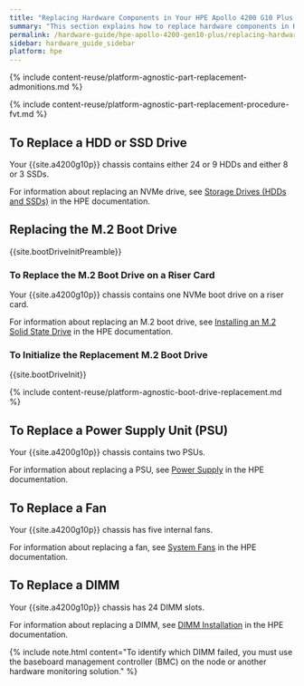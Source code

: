 ```yaml
---
title: "Replacing Hardware Components in Your HPE Apollo 4200 G10 Plus Nodes"
summary: "This section explains how to replace hardware components in HPE Apollo 4200 G10 plus nodes."
permalink: /hardware-guide/hpe-apollo-4200-gen10-plus/replacing-hardware-components.html
sidebar: hardware_guide_sidebar
platform: hpe
---
```


{% include content-reuse/platform-agnostic-part-replacement-admonitions.md %}

{% include content-reuse/platform-agnostic-part-replacement-procedure-fvt.md %}

## To Replace a HDD or SSD Drive
Your {{site.a4200g10p}} chassis contains either 24 or 9 HDDs and either 8 or 3 SSDs.

For information about replacing an NVMe drive, see [Storage Drives (HDDs and SSDs)](https://support.hpe.com/hpesc/public/docDisplay?docId=sd00001251en_us&page=GUID-BFE1C861-8A51-4C3F-A227-C2AA3A95BDBE.html) in the HPE documentation.

## Replacing the M.2 Boot Drive
{{site.bootDriveInitPreamble}}

### To Replace the M.2 Boot Drive on a Riser Card
Your {{site.a4200g10p}} chassis contains one NVMe boot drive on a riser card.

For information about replacing an M.2 boot drive, see [Installing an M.2 Solid State Drive](https://support.hpe.com/hpesc/public/docDisplay?docId=sd00001251en_us&page=GUID-8A272CD0-F390-46AA-B093-E7D07AF1E2A8.html) in the HPE documentation.

### To Initialize the Replacement M.2 Boot Drive
{{site.bootDriveInit}}

{% include content-reuse/platform-agnostic-boot-drive-replacement.md %}

## To Replace a Power Supply Unit (PSU)
Your {{site.a4200g10p}} chassis contains two PSUs.

For information about replacing a PSU, see [Power Supply](https://support.hpe.com/hpesc/public/docDisplay?docId=sd00001251en_us&page=GUID-90F5B689-ACA8-41BE-AA32-D04283516089.html) in the HPE documentation.

## To Replace a Fan
Your {{site.a4200g10p}} chassis has five internal fans.

For information about replacing a fan, see [System Fans](https://support.hpe.com/hpesc/public/docDisplay?docId=sd00001251en_us&page=GUID-51D1A8C7-B6DF-4DAD-A7B3-280DAAA81A29.html) in the HPE documentation.

## To Replace a DIMM
Your {{site.a4200g10p}} chassis has 24 DIMM slots.

For information about replacing a DIMM, see [DIMM Installation](https://support.hpe.com/hpesc/public/docDisplay?docId=sd00001251en_us&page=GUID-79584D31-2CAF-43DE-BCE0-A512AA6155FE.html) in the HPE documentation.

{% include note.html content="To identify which DIMM failed, you must use the baseboard management controller (BMC) on the node or another hardware monitoring solution." %}
